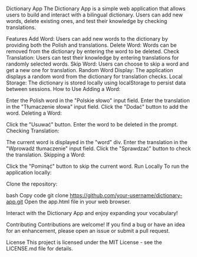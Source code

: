 Dictionary App
The Dictionary App is a simple web application that allows users to build and interact with a bilingual dictionary. Users can add new words, delete existing ones, and test their knowledge by checking translations.

Features
Add Word: Users can add new words to the dictionary by providing both the Polish and <your lang> translations.
Delete Word: Words can be removed from the dictionary by entering the word to be deleted.
Check Translation: Users can test their knowledge by entering translations for randomly selected words.
Skip Word: Users can choose to skip a word and get a new one for translation.
Random Word Display: The application displays a random word from the dictionary for translation checks.
Local Storage: The dictionary is stored locally using localStorage to persist data between sessions.
How to Use
Adding a Word:

Enter the Polish word in the "Polskie słowo" input field.
Enter the <your lang> translation in the "Tłumaczenie słowa" input field.
Click the "Dodać" button to add the word.
Deleting a Word:

Click the "Usuwać" button.
Enter the word to be deleted in the prompt.
Checking Translation:

The current word is displayed in the "word" div.
Enter the translation in the "Wprowadź tłumaczenie" input field.
Click the "Sprawdzać" button to check the translation.
Skipping a Word:

Click the "Pominąć" button to skip the current word.
Run Locally
To run the application locally:

Clone the repository:

bash
Copy code
git clone https://github.com/your-username/dictionary-app.git
Open the app.html file in your web browser.

Interact with the Dictionary App and enjoy expanding your vocabulary!

Contributing
Contributions are welcome! If you find a bug or have an idea for an enhancement, please open an issue or submit a pull request.

License
This project is licensed under the MIT License - see the LICENSE.md file for details.
